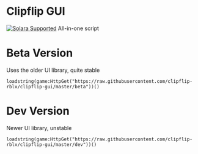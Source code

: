 # Clipflip GUI
[![Solara Supported](https://img.shields.io/badge/Solara-Supported-purple
)](https://discord.gg/realsolara)
All-in-one script
# Beta Version
Uses the older UI library, quite stable

```loadstring(game:HttpGet("https://raw.githubusercontent.com/clipflip-rblx/clipflip-gui/master/beta"))()```
# Dev Version
Newer UI library, unstable

```loadstring(game:HttpGet("https://raw.githubusercontent.com/clipflip-rblx/clipflip-gui/master/dev"))()```
